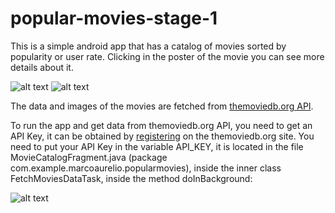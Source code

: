 # popular-movies-stage-1

This is a simple android app that has a catalog of movies sorted by popularity or user rate. Clicking in the poster of the movie you can see more details about it.

![alt text](http://i.imgur.com/j9AM3NK.png?1) ![alt text](http://i.imgur.com/Nhdc89P.png?1)

The data and images of the movies are fetched from [themoviedb.org API](https://www.themoviedb.org/documentation/api).

To run the app and get data from themoviedb.org API, you need to get an API Key, it can be obtained by [registering](https://www.themoviedb.org/account/signup) on the themoviedb.org site. You need to put your API Key in the variable API_KEY, it is located in the file MovieCatalogFragment.java (package com.example.marcoaurelio.popularmovies), inside the inner class FetchMoviesDataTask, inside the method doInBackground:

![alt text](http://i.imgur.com/SjzbrMb.png)
